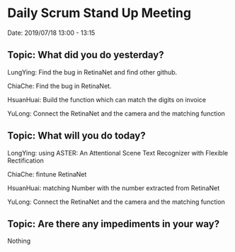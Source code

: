 # Daily Scrum Stand Up Meeting

Date: 2019/07/18 13:00 - 13:15

## Topic: What did you do yesterday?

LungYing: Find the bug in RetinaNet and find other github.

ChiaChe: Find the bug in RetinaNet.

HsuanHuai: Build the function which can match the digits on invoice

YuLong: Connect the RetinaNet and the camera and the matching function

## Topic: What will you do today?

LongYing: using ASTER: An Attentional Scene Text Recognizer with Flexible Rectification

ChiaChe: fintune RetinaNet

HsuanHuai: matching Number with the number extracted from RetinaNet

YuLong: Connect the RetinaNet and the camera and the matching function

## Topic: Are there any impediments in your way?

Nothing
